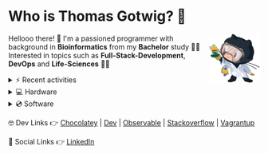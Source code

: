 # Who is Thomas Gotwig? 🤔

<img src="assets/octocat.webp" width="20%" align="right">

Hellooo there! 👋 I'm a passioned programmer with background in **Bioinformatics** from my **Bachelor** study 👨‍🎓 Interested in topics such as **Full-Stack-Development**, **DevOps** and **Life-Sciences** 🧑‍💻

<details>
  <summary>⚡️ Recent activities</summary>
  
  <!--START_SECTION:activity-->
1. 🗣 Commented on [#46](https://github.com/tgotwig/vidmerger/issues/46#issuecomment-2127018134) in [tgotwig/vidmerger](https://github.com/tgotwig/vidmerger)
2. 🎉 Merged PR [#45](https://github.com/tgotwig/vidmerger/pull/45) in [tgotwig/vidmerger](https://github.com/tgotwig/vidmerger)
3. ❗ Opened issue [#43](https://github.com/tgotwig/vidmerger/issues/43) in [tgotwig/vidmerger](https://github.com/tgotwig/vidmerger)
4. ❌ Closed PR [#7](https://github.com/tgotwig/homebrew-vidmerger/pull/7) in [tgotwig/homebrew-vidmerger](https://github.com/tgotwig/homebrew-vidmerger)
5. 🎉 Merged PR [#5](https://github.com/tgotwig/homebrew-linux-vidmerger/pull/5) in [tgotwig/homebrew-linux-vidmerger](https://github.com/tgotwig/homebrew-linux-vidmerger)
  <!--END_SECTION:activity-->
</details>

<details>
  <summary>💻 Hardware</summary>
  
  - [💻 MacBook Air (M1, 2020)](https://support.apple.com/kb/SP825?locale=en_GB&viewlocale=en_US)
  - [📺 Apple Studio Display](https://www.apple.com/studio-display/specs)
  - [⌨️ Apple Magic Keyboard (US)](https://support.apple.com/kb/SP734?viewlocale=en_US&locale=en_US)
  - [🏗️ Flexispot standing converter](https://www.amazon.de/gp/product/B073CQ3LGB/ref=ppx_yo_dt_b_asin_title_o03_s00?ie=UTF8&psc=1)
</details>

<details>
  <summary>💿 Software</summary>

  - MacOS
  - Paste
  - Safari
  - DeepL
  - ForkLift
  - Obsidian
  - ChatGPT
  - GitKraken
  - Luminar AI
  - Warp Terminal
  - Microsoft To Do
  - Visual Studio Code
  - Affinity Photo & Designer
  - Parallels Desktop & Toolbox
</details>

🤓 Dev Links 👉 [Chocolatey](https://community.chocolatey.org/profiles/tgotwig) | [Dev](https://dev.to/tgotwig) | [Observable](https://observablehq.com/@tgotwig?tab=profile) | [Stackoverflow](https://stackoverflow.com/users/6244047/thomas-gotwig?tab=profile) | [Vagrantup](https://app.vagrantup.com/tomisia)

🍻 Social Links 👉 [LinkedIn](https://www.linkedin.com/in/tgotwig)
